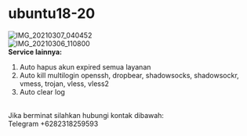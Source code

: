 # ubuntu18-20
![IMG_20210307_040452](https://user-images.githubusercontent.com/56117745/110220850-19d1c100-7efb-11eb-97d2-faced94089ce.jpg)
<br>
![IMG_20210306_110800](https://user-images.githubusercontent.com/56117745/110194711-55717a00-7e6c-11eb-99da-06bf7f200680.jpg)
<br>
**Service lainnya:**
1. Auto hapus akun expired semua layanan
2. Auto kill multilogin openssh, dropbear, shadowsocks, shadowsockr, vmess, trojan, vless, vless2
3. Auto clear log
<br>
Jika berminat silahkan hubungi kontak dibawah:
<br>
Telegram +6282318259593
